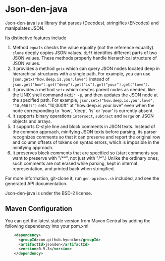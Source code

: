 Json-den-java
=============
Json-den-java is a library that parses (Decodes), stringifies (ENcodes) and  manipulates JSON.

Its distinctive features include

1. Method `equals` checks the value equality (not the reference equality).
    `clone` deeply copies JSON values.
    `diff` identifies different parts of two JSON values.
    These methods properly handle hierarchical structure of JSON values.
2. It provides a method `getx` which can query JSON nodes
    located deep in hierarchical structures with a single path.
    For example, you can use `json.getx("how.deep.is.your.love")`
    instead of `json.get("how").get("deep").get("is").get("your").get("love")`.
3. It provides a method `setx` which creates parent nodes as needed,
    like the UNIX shell command `mkdir -p`, and then updates the JSON node at the specified path.
    For example, `json.setx("how.deep.is.your.love", "10,000ft")` sets "10,000ft" at "how.deep.is.your.love"
    even when the node corresponding to 'how', 'deep', 'is' or 'your' is currently absent.
4. It supports binary operations `intersect`, `subtract` and `merge` on JSON objects and arrays.
5. It supports C-style line and block comments in JSON texts. Instead of the common approach,
    minifying JSON texts before parsing, its parser recognizes comments
    so that it can preserve and report the original row and column offsets of tokens on syntax errors,
    which is imposible in the minifying approach.
6. It preserves block comments that are specified so
    (start comments you want to preserve with "/\*\*", not just with "/\*".)
    Unlike the ordinary ones, such comments are not erased while parsing, kept in internal representation,
    and printed back when stringified.

For more information, git-clone it, run `gen-apidocs.sh` included, and see the generated API documentation.

Json-den-java is under the BSD-2 license.

Maven Configuration
-------------------
You can get the latest stable version from Maven Central by adding the following dependency into your pom.xml:
```xml
    <dependency>
      <groupId>com.github.hyunikn</groupId>
      <artifactId>jsonden</artifactId>
      <version>0.9.3</version>
    </dependency>
```
